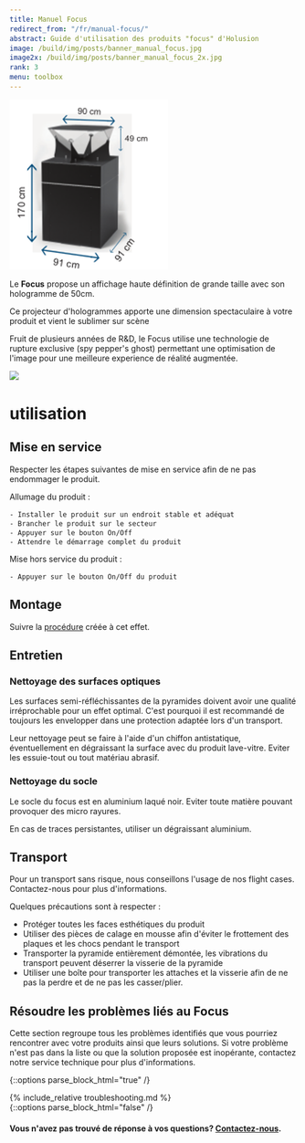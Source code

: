 ```yaml
---
title: Manuel Focus
redirect_from: "/fr/manual-focus/"
abstract: Guide d'utilisation des produits "focus" d'Holusion
image: /build/img/posts/banner_manual_focus.jpg
image2x: /build/img/posts/banner_manual_focus_2x.jpg
rank: 3
menu: toolbox
---
```

<div class="row">
<div class="col-lg-4 col-md-6 col-12">

<img class="img-fluid" src="/static/img/posts/manuel-focus/dimensions.png">

</div>
<div class=" col-lg-8 col-md-6 col-12">
<p>
Le <b>Focus</b> propose un affichage haute définition de grande taille avec son hologramme de 50cm.
</p>
<p>
Ce projecteur d'hologrammes apporte une dimension spectaculaire à votre produit et vient le sublimer sur scène
</p>
<p>
Fruit de plusieurs années de R&D, le Focus utilise une technologie de rupture exclusive (spy pepper's ghost) permettant une optimisation de l'image pour une meilleure experience de réalité augmentée.
</p>
<img class="img-fluid" src="/static/img/posts/manuel-focus/datasheet.png">
</div>
</div>

# utilisation

## Mise en service
Respecter les étapes suivantes de mise en service afin de ne pas endommager le produit.

Allumage du produit :

	- Installer le produit sur un endroit stable et adéquat
	- Brancher le produit sur le secteur
	- Appuyer sur le bouton On/Off
	- Attendre le démarrage complet du produit

Mise hors service du produit :

	- Appuyer sur le bouton On/Off du produit

## Montage

Suivre la [procédure](/static/files/Procedure_montage_Focus_V1.pdf) créée à cet effet.

## Entretien

### Nettoyage des surfaces optiques

Les surfaces semi-réfléchissantes de la pyramides doivent avoir une qualité irréprochable pour un effet optimal. C'est pourquoi il est recommandé de toujours les envelopper dans une protection adaptée lors d'un transport.

Leur nettoyage peut se faire à l'aide d'un chiffon antistatique, éventuellement en dégraissant la surface avec du produit lave-vitre. Eviter les essuie-tout ou tout matériau abrasif.

### Nettoyage du socle

Le socle du focus est en aluminium laqué noir. Eviter toute matière pouvant provoquer des micro rayures.

En cas de traces persistantes, utiliser un dégraissant aluminium.

## Transport

Pour un transport sans risque, nous conseillons l'usage de nos flight cases. Contactez-nous pour plus d'informations.

Quelques précautions sont à respecter :

- Protéger toutes les faces esthétiques du produit
- Utiliser des pièces de calage en mousse afin d'éviter le frottement des plaques et les chocs pendant le transport
- Transporter la pyramide entièrement démontée, les vibrations du transport peuvent déserrer la visserie de la pyramide
- Utiliser une boîte pour transporter les attaches et la visserie afin de ne pas la perdre et de ne pas les casser/plier.


## Résoudre les problèmes liés au Focus

Cette section regroupe tous les problèmes identifiés que vous pourriez rencontrer avec votre produits ainsi que leurs solutions. Si votre problème n'est pas dans la liste ou que la solution proposée est inopérante, contactez notre service technique pour plus d'informations.


{::options parse_block_html="true" /}
<div id="troubleshooting">
  {% include_relative troubleshooting.md %}
</div>
{::options parse_block_html="false" /}
<link rel="stylesheet" href="/css/faq.css">
<script src="/static/js/faq.js"></script>
<script>
var faq = new Faq(document.getElementById("troubleshooting"));
</script>
<h4>Vous n'avez pas trouvé de réponse à vos questions? <a href="mailto:contact@holusion.com?Subject=Support%20Technique" target="_blank">Contactez-nous</a>.</h4>

